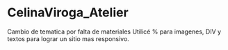# CelinaViroga_Atelier

Cambio de tematica por falta de materiales
Utilicé % para imagenes, DIV y textos para lograr un sitio mas responsivo.